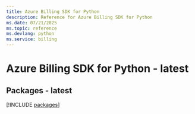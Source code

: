 ```yaml
---
title: Azure Billing SDK for Python
description: Reference for Azure Billing SDK for Python
ms.date: 07/21/2025
ms.topic: reference
ms.devlang: python
ms.service: billing
---
```

# Azure Billing SDK for Python - latest
## Packages - latest
[!INCLUDE [packages](billing-index.md)]